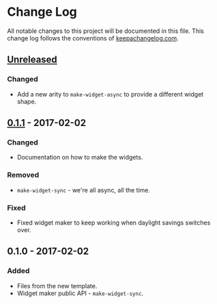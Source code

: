 # Change Log
All notable changes to this project will be documented in this file. This change log follows the conventions of [keepachangelog.com](http://keepachangelog.com/).

## [Unreleased]
### Changed
- Add a new arity to `make-widget-async` to provide a different widget shape.

## [0.1.1] - 2017-02-02
### Changed
- Documentation on how to make the widgets.

### Removed
- `make-widget-sync` - we're all async, all the time.

### Fixed
- Fixed widget maker to keep working when daylight savings switches over.

## 0.1.0 - 2017-02-02
### Added
- Files from the new template.
- Widget maker public API - `make-widget-sync`.

[Unreleased]: https://github.com/your-name/jdict/compare/0.1.1...HEAD
[0.1.1]: https://github.com/your-name/jdict/compare/0.1.0...0.1.1
